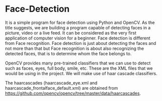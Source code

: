 # Face-Detection 

It is a simple program for face detection using Python and OpenCV. As the title suggests, we are building a program capable of detecting faces in  a picture, video or a live feed. It can be considered as the very first application of computer vision for a beginner. Face detection is different from Face recognition. Face detection is just about detecting the faces and not more than that but Face recognition is about also recognizing the detected faces, that is to determine whom the face belongs to.

OpenCV provides many pre-trained classifiers that we can use to detect such as faces, eyes,  full body, smile, etc. These are the XML files that we would be using in the project. We will make use of haar cascade classifiers. 

The haarcascades (haarcascade_eye.xml and haarcascade_frontalface_default.xml) are obtained from https://github.com/opencv/opencv/tree/master/data/haarcascades.
